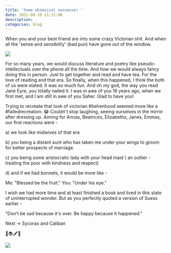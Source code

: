 ```yaml
---
title: 'Some whimsical nonsense! '
date: 2021-08-20 11:11:00
description:
categories: blog
---
```


When you and your best friend are into some crazy Victorian shit. And when all the 'sense and sensibility' (bad pun) have gone out of the window.

![]({{site.data.settings.basic_settings.cdn_url}}/blog/hightea/hightea.jpg)

For so many years, we would discuss literature and poetry like pseudo-intellectuals over the phone all the time. And how we would always fancy doing this in person. Just to get together and read and have tea. For the love of reading and that era. So finally, when this happened, I think the both of us were elated. It was so much fun. And oh my god, the way you read Jane Eyre, you totally nailed it. I was in awe of you 18 years ago, when we first met, and I am still in awe of you Saher. Glad to have you!

Trying to recreate that look of victorian #behenhood seemed more like a #failedrecreation. 😂 Couldn't stop laughing, seeing ourselves in the mirror after dressing up. Aiming for Annas, Beatrices, Elizabeths, Janes, Emmas, our first reactions were -

a) we look like midwives of that era

b) you being a distant aunt who has taken me under your wings to groom for better prospects of marriage.

c) you being some aristocratic lady with your head maid ( an outlier - treating the poor with kindness and respect)

d) and if we had bonnets, it would be more like -

Me: "Blessed be the fruit."
You: "Under his eye."

I wish we had more time and at least finished a book and lived in this state of uninterrupted wonder.
But as you perfectly quoted a version of Suess earlier -

"Don't be sad because it's over. Be happy because it happened."

Next -> Sycorax and Caliban

📖📚🖋📓

![]({{site.data.settings.basic_settings.cdn_url}}/blog/hightea/victorianera.jpg)